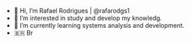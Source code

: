 - 👋 Hi, I’m Rafael Rodrigues | @rafarodgs1
- 👀 I’m interested in study and develop my knowledg.
- 🌱 I’m currently learning systems analysis and development.
- 🇧🇷 Br

<!---
rafarodgs1/rafarodgs1 is a ✨ special ✨ repository because its `README.md` (this file) appears on your GitHub profile.
You can click the Preview link to take a look at your changes.
--->
